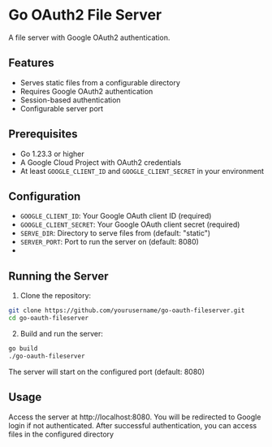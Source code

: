 # Go OAuth2 File Server

A file server with Google OAuth2 authentication.

## Features
- Serves static files from a configurable directory
- Requires Google OAuth2 authentication
- Session-based authentication
- Configurable server port

## Prerequisites
- Go 1.23.3 or higher
- A Google Cloud Project with OAuth2 credentials
- At least `GOOGLE_CLIENT_ID` and `GOOGLE_CLIENT_SECRET` in your environment

## Configuration
- `GOOGLE_CLIENT_ID`: Your Google OAuth client ID (required)
- `GOOGLE_CLIENT_SECRET`: Your Google OAuth client secret (required)
- `SERVE_DIR`: Directory to serve files from (default: "static")
- `SERVER_PORT`: Port to run the server on (default: 8080)
- 
## Running the Server

1. Clone the repository:

```bash
git clone https://github.com/yourusername/go-oauth-fileserver.git
cd go-oauth-fileserver
```

2. Build and run the server:

```bash
go build
./go-oauth-fileserver
```

The server will start on the configured port (default: 8080)

## Usage

Access the server at http://localhost:8080. You will be redirected to Google login if not authenticated. After successful authentication, you can access files in the configured directory
